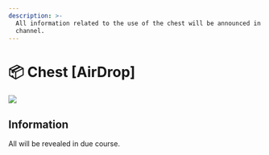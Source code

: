 ```yaml
---
description: >-
  All information related to the use of the chest will be announced in this
  channel.
---
```


# 📦 Chest \[AirDrop]

![](<../.gitbook/assets/output-onlinegiftools (3).gif>)

## Information

All will be revealed in due course.

